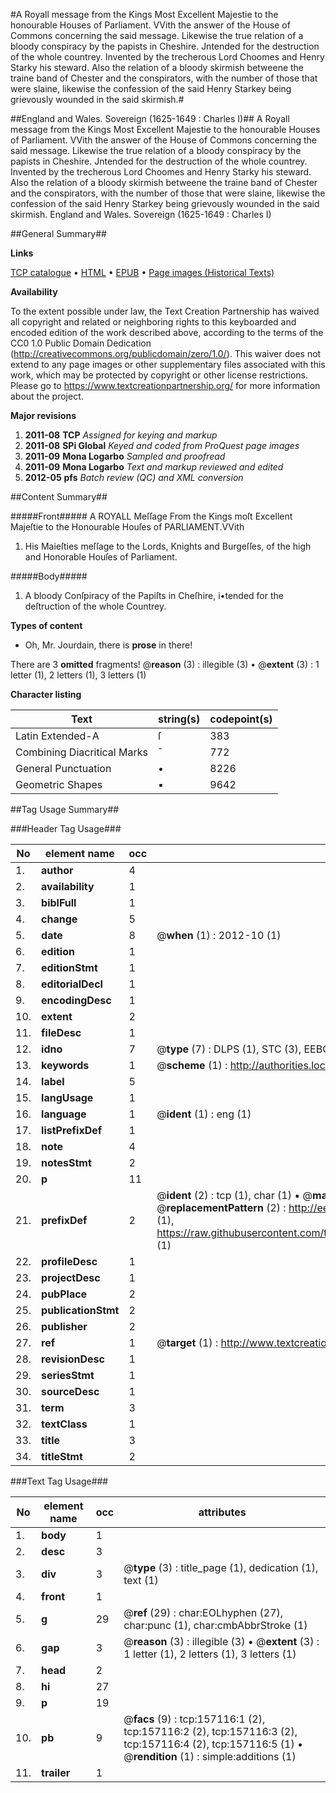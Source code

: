 #A Royall message from the Kings Most Excellent Majestie to the honourable Houses of Parliament. VVith the answer of the House of Commons concerning the said message. Likewise the true relation of a bloody conspiracy by the papists in Cheshire. Jntended for the destruction of the whole countrey. Invented by the trecherous Lord Choomes and Henry Starky his steward. Also the relation of a bloody skirmish betweene the traine band of Chester and the conspirators, with the number of those that were slaine, likewise the confession of the said Henry Starkey being grievously wounded in the said skirmish.#

##England and Wales. Sovereign (1625-1649 : Charles I)##
A Royall message from the Kings Most Excellent Majestie to the honourable Houses of Parliament. VVith the answer of the House of Commons concerning the said message. Likewise the true relation of a bloody conspiracy by the papists in Cheshire. Jntended for the destruction of the whole countrey. Invented by the trecherous Lord Choomes and Henry Starky his steward. Also the relation of a bloody skirmish betweene the traine band of Chester and the conspirators, with the number of those that were slaine, likewise the confession of the said Henry Starkey being grievously wounded in the said skirmish.
England and Wales. Sovereign (1625-1649 : Charles I)

##General Summary##

**Links**

[TCP catalogue](http://www.ota.ox.ac.uk/tcp/)  • 
[HTML](http://tei.it.ox.ac.uk/tcp/Texts-HTML/free/A79/A79077.html)  • 
[EPUB](http://tei.it.ox.ac.uk/tcp/Texts-EPUB/free/A79/A79077.epub) • 
[Page images (Historical Texts)](https://historicaltexts.jisc.ac.uk/eebo-99860513e)

**Availability**

To the extent possible under law, the Text Creation Partnership has waived all copyright and related or neighboring rights to this keyboarded and encoded edition of the work described above, according to the terms of the CC0 1.0 Public Domain Dedication (http://creativecommons.org/publicdomain/zero/1.0/). This waiver does not extend to any page images or other supplementary files associated with this work, which may be protected by copyright or other license restrictions. Please go to https://www.textcreationpartnership.org/ for more information about the project.

**Major revisions**

1. __2011-08__ __TCP__ *Assigned for keying and markup*
1. __2011-08__ __SPi Global__ *Keyed and coded from ProQuest page images*
1. __2011-09__ __Mona Logarbo__ *Sampled and proofread*
1. __2011-09__ __Mona Logarbo__ *Text and markup reviewed and edited*
1. __2012-05__ __pfs__ *Batch review (QC) and XML conversion*

##Content Summary##

#####Front#####
A ROYALL Meſſage From the Kings moſt Excellent Majeſtie to the Honourable Houſes of PARLIAMENT.VVith
1. His Maieſties meſſage to the Lords, Knights and Burgeſſes, of the high and Honorable Houſes of Parliament.

#####Body#####

1. A bloody Conſpiracy of the Papiſts in Cheſhire, i•tended for the deſtruction of the whole Countrey.

**Types of content**

  * Oh, Mr. Jourdain, there is **prose** in there!

There are 3 **omitted** fragments! 
 @__reason__ (3) : illegible (3)  •  @__extent__ (3) : 1 letter (1), 2 letters (1), 3 letters (1)

**Character listing**


|Text|string(s)|codepoint(s)|
|---|---|---|
|Latin Extended-A|ſ|383|
|Combining             Diacritical Marks|̄|772|
|General Punctuation|•|8226|
|Geometric Shapes|▪|9642|

##Tag Usage Summary##

###Header Tag Usage###

|No|element name|occ|attributes|
|---|---|---|---|
|1.|__author__|4||
|2.|__availability__|1||
|3.|__biblFull__|1||
|4.|__change__|5||
|5.|__date__|8| @__when__ (1) : 2012-10 (1)|
|6.|__edition__|1||
|7.|__editionStmt__|1||
|8.|__editorialDecl__|1||
|9.|__encodingDesc__|1||
|10.|__extent__|2||
|11.|__fileDesc__|1||
|12.|__idno__|7| @__type__ (7) : DLPS (1), STC (3), EEBO-CITATION (1), PROQUEST (1), VID (1)|
|13.|__keywords__|1| @__scheme__ (1) : http://authorities.loc.gov/ (1)|
|14.|__label__|5||
|15.|__langUsage__|1||
|16.|__language__|1| @__ident__ (1) : eng (1)|
|17.|__listPrefixDef__|1||
|18.|__note__|4||
|19.|__notesStmt__|2||
|20.|__p__|11||
|21.|__prefixDef__|2| @__ident__ (2) : tcp (1), char (1)  •  @__matchPattern__ (2) : ([0-9\-]+):([0-9IVX]+) (1), (.+) (1)  •  @__replacementPattern__ (2) : http://eebo.chadwyck.com/downloadtiff?vid=$1&page=$2 (1), https://raw.githubusercontent.com/textcreationpartnership/Texts/master/tcpchars.xml#$1 (1)|
|22.|__profileDesc__|1||
|23.|__projectDesc__|1||
|24.|__pubPlace__|2||
|25.|__publicationStmt__|2||
|26.|__publisher__|2||
|27.|__ref__|1| @__target__ (1) : http://www.textcreationpartnership.org/docs/. (1)|
|28.|__revisionDesc__|1||
|29.|__seriesStmt__|1||
|30.|__sourceDesc__|1||
|31.|__term__|3||
|32.|__textClass__|1||
|33.|__title__|3||
|34.|__titleStmt__|2||


###Text Tag Usage###

|No|element name|occ|attributes|
|---|---|---|---|
|1.|__body__|1||
|2.|__desc__|3||
|3.|__div__|3| @__type__ (3) : title_page (1), dedication (1), text (1)|
|4.|__front__|1||
|5.|__g__|29| @__ref__ (29) : char:EOLhyphen (27), char:punc (1), char:cmbAbbrStroke (1)|
|6.|__gap__|3| @__reason__ (3) : illegible (3)  •  @__extent__ (3) : 1 letter (1), 2 letters (1), 3 letters (1)|
|7.|__head__|2||
|8.|__hi__|27||
|9.|__p__|19||
|10.|__pb__|9| @__facs__ (9) : tcp:157116:1 (2), tcp:157116:2 (2), tcp:157116:3 (2), tcp:157116:4 (2), tcp:157116:5 (1)  •  @__rendition__ (1) : simple:additions (1)|
|11.|__trailer__|1||
